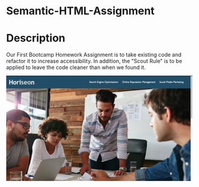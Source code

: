 # Semantic-HTML-Assignment
# Description
Our First Bootcamp Homework Assignment is to take existing code and refactor it to increase accessibility.
In addition, the "Scout Rule" is to be applied to leave the code cleaner than when we found it.

<img src="https://github.com/Glove1911/Semantic-HML-Assignment/blob/master/assets/images/B88CE756-5CF8-4C8E-83F4-386060033830_1_105_c.jpeg" width="500">

